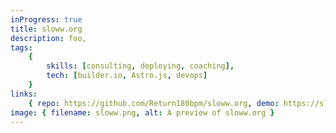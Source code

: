 ```yaml
---
inProgress: true
title: sloww.org
description: foo,
tags:
    {
        skills: [consulting, deploying, coaching],
        tech: [builder.io, Astro.js, devops]
    }
links:
    { repo: https://github.com/Return180bpm/sloww.org, demo: https://sloww.org }
image: { filename: sloww.png, alt: A preview of sloww.org }
---
```

